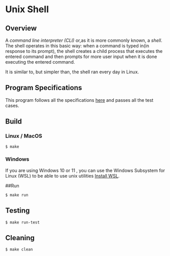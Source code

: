 
# Unix Shell

## Overview

A *command line interpreter (CLI)* or,as it is more commonly known, a *shell*. 
The shell operates in this basic way: 
when a command is typed in(in response to its prompt), the shell
creates a child process that executes the entered command and then prompts
for more user input when it is done executing the entered command.

It is  similar to, but simpler than, the shell ran
every day in Linux. 

## Program Specifications

This program follows all the specifications [here](https://github.com/remzi-arpacidusseau/ostep-projects/tree/master/processes-shell) and passes all the test cases.

## Build

### Linux / MacOS

```
$ make
```

### Windows

If you are using Windows 10 or 11 , you can use the Windows Subsystem for Linux (WSL) to be able to use unix utilities [Install WSL](https://docs.microsoft.com/en-us/windows/wsl/install-win10).

##Run

```
$ make run
```

## Testing

```
$ make run-test
```
## Cleaning
```
$ make clean
```
